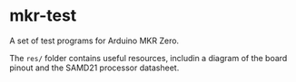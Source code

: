 # mkr-test

A set of test programs for Arduino MKR Zero.

The `res/` folder contains useful resources, includin a diagram of the board pinout and the SAMD21 processor datasheet.